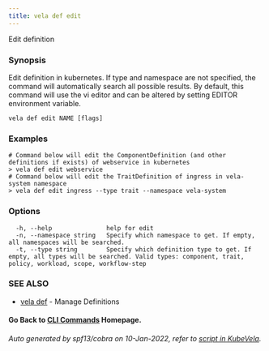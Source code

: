 ```yaml
---
title: vela def edit
---
```


Edit definition

### Synopsis

Edit definition in kubernetes. If type and namespace are not specified, the command will automatically search all possible results.
By default, this command will use the vi editor and can be altered by setting EDITOR environment variable.

```
vela def edit NAME [flags]
```

### Examples

```
# Command below will edit the ComponentDefinition (and other definitions if exists) of webservice in kubernetes
> vela def edit webservice
# Command below will edit the TraitDefinition of ingress in vela-system namespace
> vela def edit ingress --type trait --namespace vela-system
```

### Options

```
  -h, --help               help for edit
  -n, --namespace string   Specify which namespace to get. If empty, all namespaces will be searched.
  -t, --type string        Specify which definition type to get. If empty, all types will be searched. Valid types: component, trait, policy, workload, scope, workflow-step
```

### SEE ALSO

* [vela def](vela_def)	 - Manage Definitions

#### Go Back to [CLI Commands](vela) Homepage.


###### Auto generated by spf13/cobra on 10-Jan-2022, refer to [script in KubeVela](https://github.com/oam-dev/kubevela/tree/master/hack/docgen).

